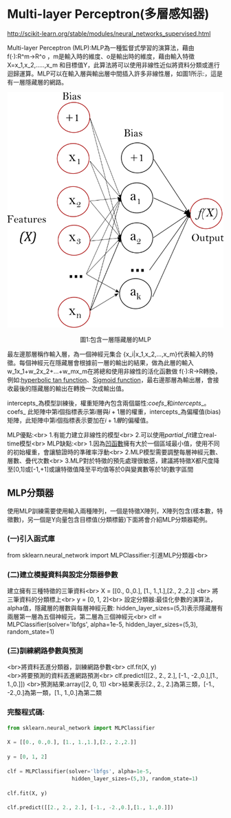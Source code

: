 
# Multi-layer Perceptron(多層感知器)
http://scikit-learn.org/stable/modules/neural_networks_supervised.html

Multi-layer Perceptron (MLP):MLP為一種監督式學習的演算法，藉由 f(⋅):R^m→R^o ，m是輸入時的維度、o是輸出時的維度，藉由輸入特徵 X=x_1,x_2,.....,x_m 和目標值Y，此算法將可以使用非線性近似將資料分類或進行迴歸運算。MLP可以在輸入層與輸出層中間插入許多非線性層，如圖1所示:，這是有一層隱藏層的網路。



![](images/multilayerperceptron_network.png)
<center>圖1:包含一層隱藏層的MLP</center>

最左邊那層稱作輸入層，為一個神經元集合 \{x_i|x_1,x_2,...,x_m\}代表輸入的特徵。每個神經元在隱藏層會根據前一層的輸出的結果，做為此層的輸入w_1x_1+w_2x_2+...+w_mx_m在將總和使用非線性的活化函數做 f(⋅):R→R轉換，例如:[hyperbolic tan function](https://en.wikipedia.org/wiki/Hyperbolic_function#/media/File:Sinh_cosh_tanh.svg)、[Sigmoid function](https://en.wikipedia.org/wiki/Sigmoid_function)，最右邊那層為輸出層，會接收最後的隱藏層的輸出在轉換一次成輸出值。

intercepts_為模型訓練後，權重矩陣內包含兩個屬性:$coefs\_$和$intercepts\_$。coefs\_ 此矩陣中第i個指標表示第$i$層與$i+1$層的權重，intercepts_為偏權值(bias)矩陣，此矩陣中第i個指標表示要加在$i+1層$的偏權值。

MLP優點:<br\>
    1.有能力建立非線性的模型<br\>
    2.可以使用$partial\_fit$建立real-time模型<br\>
MLP缺點:<br\>
1.因為[凹函數](https://zh.wikipedia.org/wiki/%E5%87%B9%E5%87%BD%E6%95%B0)擁有大於一個區域最小值，使用不同的初始權重，會讓驗證時的準確率浮動<br\>
2.MLP模型需要調整每層神經元數、層數、疊代次數<br\>
3.MLP對於特徵的預先處理很敏感，建議將特徵X都尺度降至[0,1]或[-1,+1]或讓特徵值降至平均值等於0與變異數等於1的數字區間

## MLP分類器
使用MLP訓練需要使用輸入兩種陣列，一個是特徵X陣列，X陣列包含(樣本數，特徵數)，另一個是Y向量包含目標值(分類標籤)下面將會介紹MLP分類器範例。

### (一)引入函式庫
from sklearn.neural_network import MLPClassifier:引進MLP分類器<br\>
### (二)建立模擬資料與設定分類器參數
建立擁有三種特徵的三筆資料<br\>
X = [[0., 0.,0.], [1., 1.,1.],[2., 2.,2.]] <br\>
將三筆資料的分類標上<br\>
y = [0, 1, 2]<br\>
設定分類器:最佳化參數的演算法，alpha值，隱藏層的層數與每層神經元數: hidden_layer_sizes=(5,3)表示隱藏層有兩層第一層為五個神經元，第二層為三個神經元<br\>
clf = MLPClassifier(solver='lbfgs', alpha=1e-5,
                     hidden_layer_sizes=(5,3), random_state=1)
### (三)訓練網路參數與預測
<br\>將資料丟進分類器，訓練網路參數<br\>
clf.fit(X, y)    
<br\>將要預測的資料丟進網路預測<br\>
clf.predict([[2., 2., 2.], [-1., -2.,0.],[1., 1.,0.]])
<br\>預測結果:array([2, 0, 1])
<br\>結果表示[2., 2., 2.]為第三類，[-1., -2.,0.]為第一類，[1., 1.,0.]為第二類


### 完整程式碼:

```python
from sklearn.neural_network import MLPClassifier

X = [[0., 0.,0.], [1., 1.,1.],[2., 2.,2.]]

y = [0, 1, 2]

clf = MLPClassifier(solver='lbfgs', alpha=1e-5,
                     hidden_layer_sizes=(5,3), random_state=1)

clf.fit(X, y)    

clf.predict([[2., 2., 2.], [-1., -2.,0.],[1., 1.,0.]])
```
